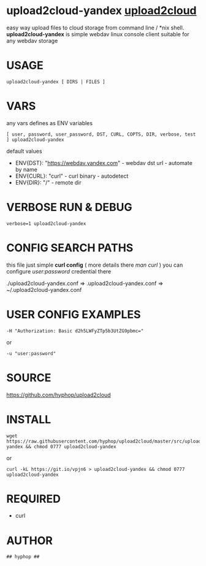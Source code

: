 
# upload2cloud-yandex  [upload2cloud](https://github.com/hyphop/upload2cloud/) 

easy way upload files to cloud storage from command line / *nix shell.
**upload2cloud-yandex** is simple webdav linux console client suitable for any webdav storage

# USAGE 

    upload2cloud-yandex [ DIRS | FILES ]

# VARS

any vars defines as ENV variables

    [ user, password, user_password, DST, CURL, COPTS, DIR, verbose, test ] upload2cloud-yandex

default values

+ ENV{DST}: "https://webdav.yandex.com" - webdav dst url - automate by name
+ ENV{CURL}: "curl" - curl binary - autodetect
+ ENV{DIR}: "/" - remote dir

# VERBOSE RUN & DEBUG

    verbose=1 upload2cloud-yandex

# CONFIG SEARCH PATHS

this file just simple **curl config** ( more details there *man curl* )
you can configure *user:password* credential there 

./upload2cloud-yandex.conf => .upload2cloud-yandex.conf => ~/.upload2cloud-yandex.conf


# USER CONFIG EXAMPLES

    -H "Authorization: Basic d2h5LWFyZTp5b3UtZG9pbmc="
or

    -u "user:password"

# SOURCE

https://github.com/hyphop/upload2cloud

# INSTALL

    wget https://raw.githubusercontent.com/hyphop/upload2cloud/master/src/upload2cloud-yandex && chmod 0777 upload2cloud-yandex

or
    
    curl -kL https://git.io/vpjn6 > upload2cloud-yandex && chmod 0777 upload2cloud-yandex

# REQUIRED

+ curl

# AUTHOR

    ## hyphop ##

